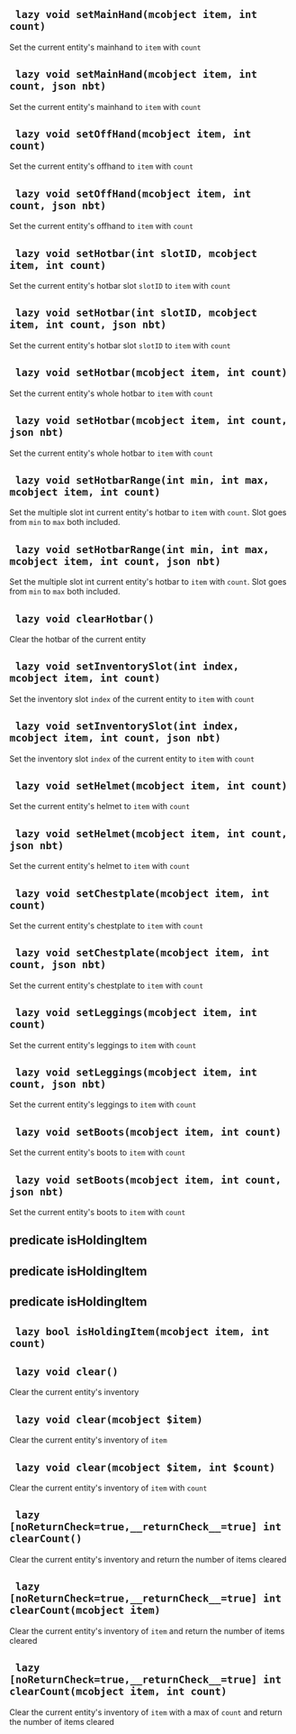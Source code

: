 ## ` lazy void setMainHand(mcobject item, int count)`
Set the current entity's mainhand to `item` with `count`

## ` lazy void setMainHand(mcobject item, int count, json nbt)`
Set the current entity's mainhand to `item` with `count`

## ` lazy void setOffHand(mcobject item, int count)`
Set the current entity's offhand to `item` with `count`

## ` lazy void setOffHand(mcobject item, int count, json nbt)`
Set the current entity's offhand to `item` with `count`

## ` lazy void setHotbar(int slotID, mcobject item, int count)`
Set the current entity's hotbar slot `slotID` to `item` with `count`

## ` lazy void setHotbar(int slotID, mcobject item, int count, json nbt)`
Set the current entity's hotbar slot `slotID` to `item` with `count`

## ` lazy void setHotbar(mcobject item, int count)`
Set the current entity's whole hotbar to `item` with `count`

## ` lazy void setHotbar(mcobject item, int count, json nbt)`
Set the current entity's whole hotbar to `item` with `count`

## ` lazy void setHotbarRange(int min, int max, mcobject item, int count)`
Set the multiple slot int current entity's hotbar to `item` with `count`.    Slot goes from `min` to `max` both included.

## ` lazy void setHotbarRange(int min, int max, mcobject item, int count, json nbt)`
Set the multiple slot int current entity's hotbar to `item` with `count`.    Slot goes from `min` to `max` both included.

## ` lazy void clearHotbar()`
Clear the hotbar of the current entity

## ` lazy void setInventorySlot(int index, mcobject item, int count)`
Set the inventory slot `index` of the current entity to `item` with `count`

## ` lazy void setInventorySlot(int index, mcobject item, int count, json nbt)`
Set the inventory slot `index` of the current entity to `item` with `count`

## ` lazy void setHelmet(mcobject item, int count)`
Set the current entity's helmet to `item` with `count`

## ` lazy void setHelmet(mcobject item, int count, json nbt)`
Set the current entity's helmet to `item` with `count`

## ` lazy void setChestplate(mcobject item, int count)`
Set the current entity's chestplate to `item` with `count`

## ` lazy void setChestplate(mcobject item, int count, json nbt)`
Set the current entity's chestplate to `item` with `count`

## ` lazy void setLeggings(mcobject item, int count)`
Set the current entity's leggings to `item` with `count`

## ` lazy void setLeggings(mcobject item, int count, json nbt)`
Set the current entity's leggings to `item` with `count`

## ` lazy void setBoots(mcobject item, int count)`
Set the current entity's boots to `item` with `count`

## ` lazy void setBoots(mcobject item, int count, json nbt)`
Set the current entity's boots to `item` with `count`

## predicate isHoldingItem


## predicate isHoldingItem


## predicate isHoldingItem


## ` lazy bool isHoldingItem(mcobject item, int count)`


## ` lazy void clear()`
Clear the current entity's inventory

## ` lazy void clear(mcobject $item)`
Clear the current entity's inventory of `item`

## ` lazy void clear(mcobject $item, int $count)`
Clear the current entity's inventory of `item` with `count`

## ` lazy [noReturnCheck=true,__returnCheck__=true] int clearCount()`
Clear the current entity's inventory and return the number of items cleared

## ` lazy [noReturnCheck=true,__returnCheck__=true] int clearCount(mcobject item)`
Clear the current entity's inventory of `item` and return the number of items cleared

## ` lazy [noReturnCheck=true,__returnCheck__=true] int clearCount(mcobject item, int count)`
Clear the current entity's inventory of `item` with a max of `count` and return the number of items cleared


